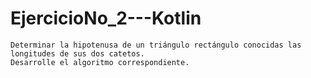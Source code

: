 # EjercicioNo_2---Kotlin

```
Determinar la hipotenusa de un triángulo rectángulo conocidas las longitudes de sus dos catetos.
Desarrolle el algoritmo correspondiente.
```
